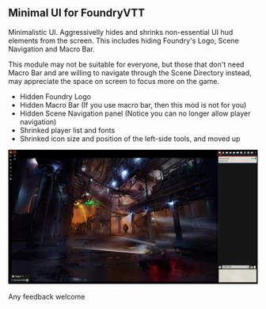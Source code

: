 ## Minimal UI for FoundryVTT

Minimalistic UI. Aggressivelly hides and shrinks non-essential UI hud elements from the screen.
This includes hiding Foundry's Logo, Scene Navigation and Macro Bar.

This module may not be suitable for everyone, but those that don't need Macro Bar 
and are willing to navigate through the Scene Directory instead, may appreciate the 
space on screen to focus more on the game.

* Hidden Foundry Logo
* Hidden Macro Bar (If you use macro bar, then this mod is not for you)
* Hidden Scene Navigation panel (Notice you can no longer allow player navigation)
* Shrinked player list and fonts
* Shrinked icon size and position of the left-side tools, and moved up

![Example Image](./example3.jpg)

Any feedback welcome
